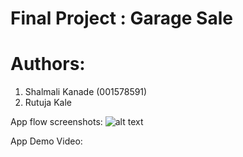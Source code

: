 # Final Project : Garage Sale
# Authors:
1) Shalmali Kanade (001578591)
2) Rutuja Kale

App flow screenshots:
![alt text](https://github.com/kanade18/INFO6350_1578591_ShalmaliKanade/blob/main/garage-sale.jpg?raw=true)

App Demo Video:
